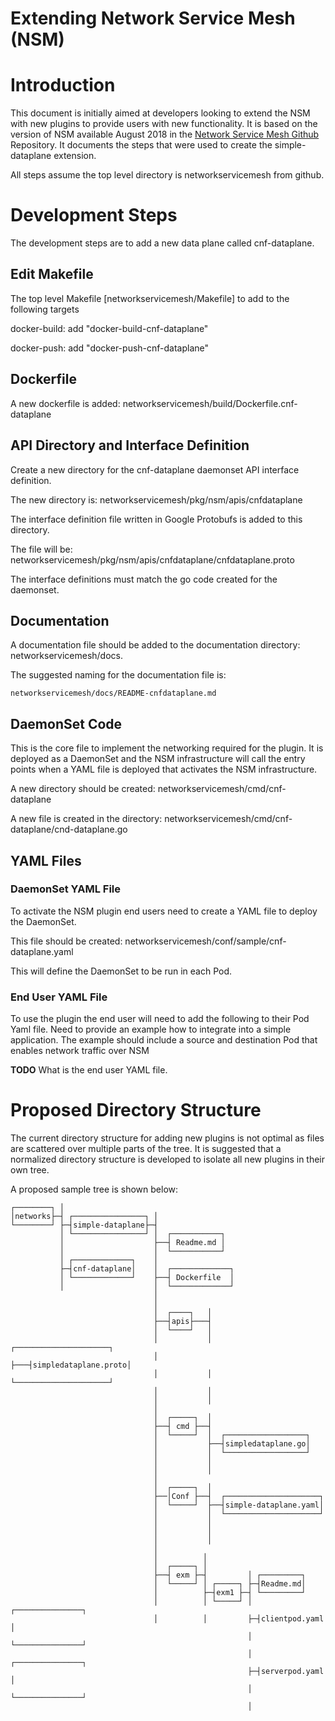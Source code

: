 # Extending Network Service Mesh (NSM)


# Introduction

This document is initially aimed at developers looking to extend the NSM with new plugins to provide users with new functionality. It is based on the version of NSM available August 2018 in the [Network Service Mesh Github](https://github.com/ligato/networkservicemesh) Repository. It documents the steps that were used to create the simple-dataplane extension. 

All steps assume the top level directory is networkservicemesh from github.


# Development Steps

The development steps are to add a new data plane called cnf-dataplane.


## Edit Makefile

The top level Makefile [networkservicemesh/Makefile] to add to the following targets

docker-build: add "docker-build-cnf-dataplane"

docker-push: add "docker-push-cnf-dataplane"


## Dockerfile

A new dockerfile is added: networkservicemesh/build/Dockerfile.cnf-dataplane


## API Directory and Interface Definition

Create a new directory for the cnf-dataplane daemonset API interface definition.

The new directory is: networkservicemesh/pkg/nsm/apis/cnfdataplane

The interface definition file written in Google Protobufs is added to this directory. 

The file will be:  networkservicemesh/pkg/nsm/apis/cnfdataplane/cnfdataplane.proto

The interface definitions must match the go code created for the daemonset.


## Documentation

A documentation file should be added to the documentation directory: networkservicemesh/docs.

The suggested naming for the documentation file is:

    networkservicemesh/docs/README-cnfdataplane.md

## DaemonSet Code

This is the core file to implement the networking required for the plugin. It is deployed as a DaemonSet and the NSM infrastructure will call the entry points when a YAML file is deployed that activates the NSM infrastructure.

A new directory should be created: networkservicemesh/cmd/cnf-dataplane

A new file is created in the directory: networkservicemesh/cmd/cnf-dataplane/cnd-dataplane.go

## YAML Files

### DaemonSet YAML File
To activate the NSM plugin end users need to create a YAML file to deploy the DaemonSet. 

This file should be created: networkservicemesh/conf/sample/cnf-dataplane.yaml

This will define the DaemonSet to be run in each Pod.

### End User YAML File

To use the plugin the end user will need to add the following to their Pod Yaml file. Need to provide an example how to integrate into a simple application. The example should include a source and destination Pod that enables network traffic over NSM

**TODO** What is the end user YAML file.

# Proposed Directory Structure
The current directory structure for adding new plugins is not optimal as files are scattered over multiple parts of the tree. It is suggested that a normalized directory structure is developed to isolate all new plugins in their own tree.


A proposed sample tree is shown below:
```
┌────────┐ │
│networks├─┤ ┌────────────────┐ │
└────────┘ ├─┤simple-dataplane├─┤
           │ └────────────────┘ │  ┌───────────┐
           │                    ├──┤ Readme.md │
           │                    │  └───────────┘
           │ ┌─────────────┐    │
           ├─┤cnf-dataplane│    │  ┌─────────────┐
           │ └─────────────┘    ├──┤ Dockerfile  │
           │                    │  └─────────────┘
                                │
                                │
                                │  ┌────┐   │
                                ├──┤apis├───┤
                                │  └────┘   │
                                │           │   ┌─────────────────────┐
                                │           ├───┤simpledataplane.proto│
                                │           │   └─────────────────────┘
                                │           │
                                │           │
                                │
                                │  ┌─────┐  │
                                ├──┤ cmd ├──┤
                                │  └─────┘  │  ┌──────────────────┐
                                │           ├──┤simpledataplane.go│
                                │           │  └──────────────────┘
                                │           │
                                │           │
                                │
                                │  ┌─────┐  │
                                ├──│Conf ├──┤  ┌─────────────────────┐
                                │  └─────┘  ├──┤simple-dataplane.yaml│
                                │           │  └─────────────────────┘
                                │           │
                                │           │
                                │           │
                                │
                                │          │
                                │  ┌─────┐ │
                                ├──┤ exm ├─┤         │ ┌─────────┐
                                │  └─────┘ │ ┌─────┐ ├─┤Readme.md│
                                │          ├─┤exm1 ├─┤ └─────────┘
                                │          │ └─────┘ │ ┌───────────────┐
                                │          │         ├─┤clientpod.yaml │
                                                     │ └───────────────┘
                                                     │ ┌───────────────┐
                                                     ├─┤serverpod.yaml │
                                                     │ └───────────────┘
                                                     │
```